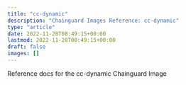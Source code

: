```yaml
---
title: "cc-dynamic"
description: "Chainguard Images Reference: cc-dynamic"
type: "article"
date: 2022-11-28T08:49:15+00:00
lastmod: 2022-11-28T08:49:15+00:00
draft: false
images: []
---
```


Reference docs for the cc-dynamic Chainguard Image
